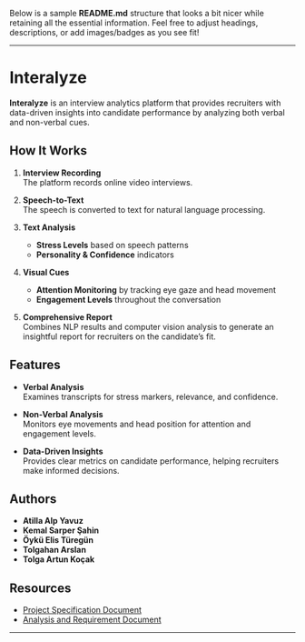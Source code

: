 Below is a sample **README.md** structure that looks a bit nicer while retaining all the essential information. Feel free to adjust headings, descriptions, or add images/badges as you see fit!

---

# Interalyze

**Interalyze** is an interview analytics platform that provides recruiters with data-driven insights into candidate performance by analyzing both verbal and non-verbal cues. 

## How It Works

1. **Interview Recording**  
   The platform records online video interviews.

2. **Speech-to-Text**  
   The speech is converted to text for natural language processing.

3. **Text Analysis**  
   - **Stress Levels** based on speech patterns  
   - **Personality & Confidence** indicators

4. **Visual Cues**  
   - **Attention Monitoring** by tracking eye gaze and head movement  
   - **Engagement Levels** throughout the conversation

5. **Comprehensive Report**  
   Combines NLP results and computer vision analysis to generate an insightful report for recruiters on the candidate’s fit.

## Features

- **Verbal Analysis**  
  Examines transcripts for stress markers, relevance, and confidence.

- **Non-Verbal Analysis**  
  Monitors eye movements and head position for attention and engagement levels.

- **Data-Driven Insights**  
  Provides clear metrics on candidate performance, helping recruiters make informed decisions.

## Authors

- **Atilla Alp Yavuz**  
- **Kemal Sarper Şahin**  
- **Öykü Elis Türegün**  
- **Tolgahan Arslan**  
- **Tolga Artun Koçak**

## Resources

- [Project Specification Document](https://docs.google.com/document/d/1lrhFkCBxjO0eyjGREgX2m-HVeP1crzlr/edit?usp=drive_link&ouid=110817569510858297386&rtpof=true&sd=true)  
- [Analysis and Requirement Document](https://docs.google.com/document/d/1ZlHLuBVzbL5Km3kmlUMWoiQv-1ZglFfBQuNJ5vKonfE/edit?tab=t.0)

---
